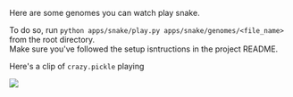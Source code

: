 Here are some genomes you can watch play snake.


To do so, run `python apps/snake/play.py apps/snake/genomes/<file_name>`
from the root directory.  
Make sure you've followed the setup isntructions in the project README.

Here's a clip of `crazy.pickle` playing

![](https://media.giphy.com/media/cPTACNPuh6o1cEeoCF/giphy.gif)

